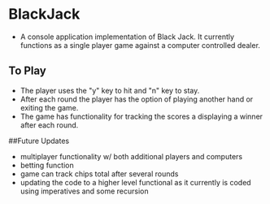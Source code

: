 # BlackJack

- A console application implementation of Black Jack. It currently functions as a single player game against a computer controlled dealer. 

## To Play
- The player uses the "y" key to hit and "n" key to stay.
- After each round the player has the option of playing another hand or exiting the game. 
- The game has functionality for tracking the scores a displaying a winner after each round.

##Future Updates
 - multiplayer functionality w/ both additional players and computers
 - betting function
 - game can track chips total after several rounds
 - updating the code to a higher level functional as it currently is coded using imperatives and some recursion
